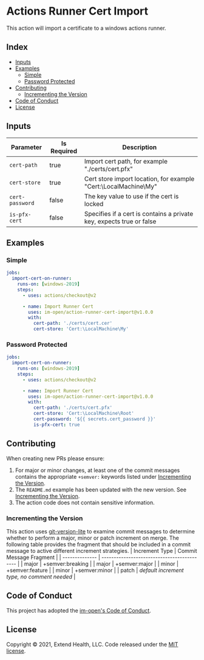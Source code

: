 # Actions Runner Cert Import

This action will import a certificate to a windows actions runner.

## Index <!-- omit in toc -->

- [Inputs](#inputs)
- [Examples](#examples)
  - [Simple](#simple)
  - [Password Protected](#password-protected)
- [Contributing](#contributing)
  - [Incrementing the Version](#incrementing-the-version)
- [Code of Conduct](#code-of-conduct)
- [License](#license)

## Inputs

| Parameter       | Is Required | Description                                                          |
| --------------- | ----------- | -------------------------------------------------------------------- |
| `cert-path`     | true        | Import cert path, for example "./certs/cert.pfx\"                    |
| `cert-store`    | true        | Cert store import location, for example "Cert:\LocalMachine\My"      |
| `cert-password` | false       | The key value to use if the cert is locked                           |
| `is-pfx-cert`   | false       | Specifies if a cert is contains a private key, expects true or false |


## Examples

### Simple

```yml
jobs:
  import-cert-on-runner:
    runs-on: [windows-2019]
    steps:
      - uses: actions/checkout@v2

      - name: Import Runner Cert
        uses: im-open/action-runner-cert-import@v1.0.0
        with:
          cert-path: './certs/cert.cer'
          cert-store: 'Cert:\LocalMachine\My'
```

### Password Protected

```yml
jobs:
  import-cert-on-runner:
    runs-on: [windows-2019]
    steps:
      - uses: actions/checkout@v2

      - name: Import Runner Cert
        uses: im-open/action-runner-cert-import@v1.0.0
        with:
          cert-path: './certs/cert.pfx'
          cert-store: 'Cert:\LocalMachine\Root'
          cert-password: '${{ secrets.cert_password }}'
          is-pfx-cert: true
```

## Contributing

When creating new PRs please ensure:
1. For major or minor changes, at least one of the commit messages contains the appropriate `+semver:` keywords listed under [Incrementing the Version](#incrementing-the-version).
2. The `README.md` example has been updated with the new version.  See [Incrementing the Version](#incrementing-the-version).
3. The action code does not contain sensitive information.

### Incrementing the Version

This action uses [git-version-lite] to examine commit messages to determine whether to perform a major, minor or patch increment on merge.  The following table provides the fragment that should be included in a commit message to active different increment strategies.
| Increment Type | Commit Message Fragment                     |
| -------------- | ------------------------------------------- |
| major          | +semver:breaking                            |
| major          | +semver:major                               |
| minor          | +semver:feature                             |
| minor          | +semver:minor                               |
| patch          | *default increment type, no comment needed* |

## Code of Conduct

This project has adopted the [im-open's Code of Conduct](https://github.com/im-open/.github/blob/master/CODE_OF_CONDUCT.md).

## License

Copyright &copy; 2021, Extend Health, LLC. Code released under the [MIT license](LICENSE).

[git-version-lite]: https://github.com/im-open/git-version-lite